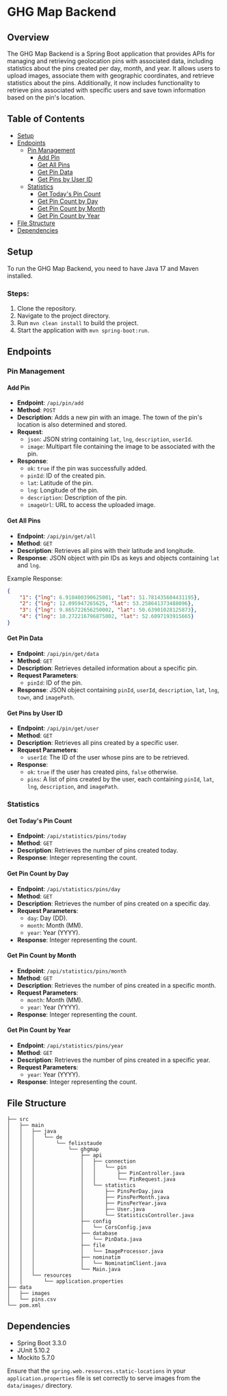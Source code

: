 
# GHG Map Backend

## Overview
The GHG Map Backend is a Spring Boot application that provides APIs for managing and retrieving geolocation pins with associated data, including statistics about the pins created per day, month, and year. It allows users to upload images, associate them with geographic coordinates, and retrieve statistics about the pins. Additionally, it now includes functionality to retrieve pins associated with specific users and save town information based on the pin's location.

## Table of Contents
- [Setup](#setup)
- [Endpoints](#endpoints)
  - [Pin Management](#pin-management)
    - [Add Pin](#add-pin)
    - [Get All Pins](#get-all-pins)
    - [Get Pin Data](#get-pin-data)
    - [Get Pins by User ID](#get-pins-by-user-id)
  - [Statistics](#statistics)
    - [Get Today's Pin Count](#get-todays-pin-count)
    - [Get Pin Count by Day](#get-pin-count-by-day)
    - [Get Pin Count by Month](#get-pin-count-by-month)
    - [Get Pin Count by Year](#get-pin-count-by-year)
- [File Structure](#file-structure)
- [Dependencies](#dependencies)

## Setup
To run the GHG Map Backend, you need to have Java 17 and Maven installed.

### Steps:
1. Clone the repository.
2. Navigate to the project directory.
3. Run `mvn clean install` to build the project.
4. Start the application with `mvn spring-boot:run`.

## Endpoints

### Pin Management

#### Add Pin
- **Endpoint**: `/api/pin/add`
- **Method**: `POST`
- **Description**: Adds a new pin with an image. The town of the pin's location is also determined and stored.
- **Request**: 
  - `json`: JSON string containing `lat`, `lng`, `description`, `userId`.
  - `image`: Multipart file containing the image to be associated with the pin.
- **Response**:
  - `ok`: `true` if the pin was successfully added.
  - `pinId`: ID of the created pin.
  - `lat`: Latitude of the pin.
  - `lng`: Longitude of the pin.
  - `description`: Description of the pin.
  - `imageUrl`: URL to access the uploaded image.

#### Get All Pins
- **Endpoint**: `/api/pin/get/all`
- **Method**: `GET`
- **Description**: Retrieves all pins with their latitude and longitude.
- **Response**: JSON object with pin IDs as keys and objects containing `lat` and `lng`.

Example Response:
```json
{
    "1": {"lng": 6.910400390625001, "lat": 51.781435604431195},
    "2": {"lng": 12.095947265625, "lat": 53.258641373488096},
    "3": {"lng": 9.865722656250002, "lat": 50.63901028125873},
    "4": {"lng": 10.272216796875002, "lat": 52.6097193915665}
}
```

#### Get Pin Data
- **Endpoint**: `/api/pin/get/data`
- **Method**: `GET`
- **Description**: Retrieves detailed information about a specific pin.
- **Request Parameters**: 
  - `pinId`: ID of the pin.
- **Response**: JSON object containing `pinId`, `userId`, `description`, `lat`, `lng`, `town`, and `imagePath`.

#### Get Pins by User ID
- **Endpoint**: `/api/pin/get/user`
- **Method**: `GET`
- **Description**: Retrieves all pins created by a specific user.
- **Request Parameters**: 
  - `userId`: The ID of the user whose pins are to be retrieved.
- **Response**:
  - `ok`: `true` if the user has created pins, `false` otherwise.
  - `pins`: A list of pins created by the user, each containing `pinId`, `lat`, `lng`, `description`, and `imagePath`.

### Statistics

#### Get Today's Pin Count
- **Endpoint**: `/api/statistics/pins/today`
- **Method**: `GET`
- **Description**: Retrieves the number of pins created today.
- **Response**: Integer representing the count.

#### Get Pin Count by Day
- **Endpoint**: `/api/statistics/pins/day`
- **Method**: `GET`
- **Description**: Retrieves the number of pins created on a specific day.
- **Request Parameters**:
  - `day`: Day (DD).
  - `month`: Month (MM).
  - `year`: Year (YYYY).
- **Response**: Integer representing the count.

#### Get Pin Count by Month
- **Endpoint**: `/api/statistics/pins/month`
- **Method**: `GET`
- **Description**: Retrieves the number of pins created in a specific month.
- **Request Parameters**:
  - `month`: Month (MM).
  - `year`: Year (YYYY).
- **Response**: Integer representing the count.

#### Get Pin Count by Year
- **Endpoint**: `/api/statistics/pins/year`
- **Method**: `GET`
- **Description**: Retrieves the number of pins created in a specific year.
- **Request Parameters**:
  - `year`: Year (YYYY).
- **Response**: Integer representing the count.

## File Structure

```
├── src
│   ├── main
│   │   ├── java
│   │   │   └── de
│   │   │       └── felixstaude
│   │   │           └── ghgmap
│   │   │               ├── api
│   │   │               │   ├── connection
│   │   │               │   │   └── pin
│   │   │               │   │       ├── PinController.java
│   │   │               │   │       └── PinRequest.java
│   │   │               │   └── statistics
│   │   │               │       ├── PinsPerDay.java
│   │   │               │       ├── PinsPerMonth.java
│   │   │               │       ├── PinsPerYear.java
│   │   │               │       ├── User.java
│   │   │               │       └── StatisticsController.java
│   │   │               ├── config
│   │   │               │   └── CorsConfig.java
│   │   │               ├── database
│   │   │               │   └── PinData.java
│   │   │               ├── file
│   │   │               │   └── ImageProcessor.java
│   │   │               ├── nominatim
│   │   │               │   └── NominatimClient.java
│   │   │               └── Main.java
│   │   └── resources
│   │       └── application.properties
├── data
│   ├── images
│   └── pins.csv
└── pom.xml
```

## Dependencies
- Spring Boot 3.3.0
- JUnit 5.10.2
- Mockito 5.7.0

Ensure that the `spring.web.resources.static-locations` in your `application.properties` file is set correctly to serve images from the `data/images/` directory.
